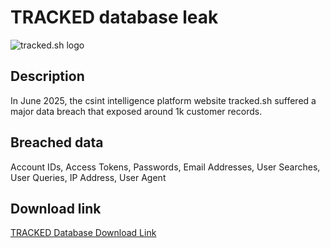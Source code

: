 # TRACKED database leak

![tracked.sh logo](https://tracked.sh/favicon.ico)

## Description

In June 2025, the csint intelligence platform website tracked.sh suffered a major data breach that exposed around 1k customer records.

## Breached data

Account IDs, Access Tokens, Passwords, Email Addresses, User Searches, User Queries, IP Address, User Agent

## Download link

[TRACKED Database Download Link](https://files.vc/d/dl?hash=3416aa6449dea4010c7a92e39ac134bf)